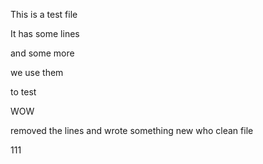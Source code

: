This is a test file

It has some lines

and some more

we use them

to test

WOW

removed the lines
and wrote something new
who
clean file

111
